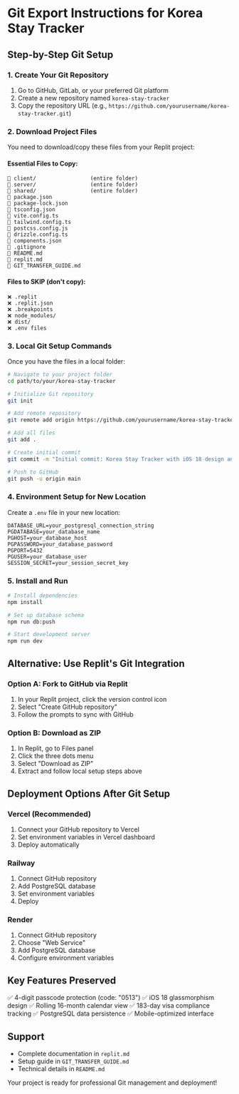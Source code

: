 # Git Export Instructions for Korea Stay Tracker

## Step-by-Step Git Setup

### 1. Create Your Git Repository
1. Go to GitHub, GitLab, or your preferred Git platform
2. Create a new repository named `korea-stay-tracker`
3. Copy the repository URL (e.g., `https://github.com/yourusername/korea-stay-tracker.git`)

### 2. Download Project Files
You need to download/copy these files from your Replit project:

#### Essential Files to Copy:
```
📁 client/                 (entire folder)
📁 server/                 (entire folder) 
📁 shared/                 (entire folder)
📄 package.json
📄 package-lock.json
📄 tsconfig.json
📄 vite.config.ts
📄 tailwind.config.ts
📄 postcss.config.js
📄 drizzle.config.ts
📄 components.json
📄 .gitignore
📄 README.md
📄 replit.md
📄 GIT_TRANSFER_GUIDE.md
```

#### Files to SKIP (don't copy):
```
❌ .replit
❌ .replit.json
❌ .breakpoints
❌ node_modules/
❌ dist/
❌ .env files
```

### 3. Local Git Setup Commands
Once you have the files in a local folder:

```bash
# Navigate to your project folder
cd path/to/your/korea-stay-tracker

# Initialize Git repository
git init

# Add remote repository
git remote add origin https://github.com/yourusername/korea-stay-tracker.git

# Add all files
git add .

# Create initial commit
git commit -m "Initial commit: Korea Stay Tracker with iOS 18 design and passcode protection"

# Push to GitHub
git push -u origin main
```

### 4. Environment Setup for New Location
Create a `.env` file in your new location:

```env
DATABASE_URL=your_postgresql_connection_string
PGDATABASE=your_database_name
PGHOST=your_database_host
PGPASSWORD=your_database_password
PGPORT=5432
PGUSER=your_database_user
SESSION_SECRET=your_session_secret_key
```

### 5. Install and Run
```bash
# Install dependencies
npm install

# Set up database schema
npm run db:push

# Start development server
npm run dev
```

## Alternative: Use Replit's Git Integration

### Option A: Fork to GitHub via Replit
1. In your Replit project, click the version control icon
2. Select "Create GitHub repository"
3. Follow the prompts to sync with GitHub

### Option B: Download as ZIP
1. In Replit, go to Files panel
2. Click the three dots menu
3. Select "Download as ZIP"
4. Extract and follow local setup steps above

## Deployment Options After Git Setup

### Vercel (Recommended)
1. Connect your GitHub repository to Vercel
2. Set environment variables in Vercel dashboard
3. Deploy automatically

### Railway
1. Connect GitHub repository
2. Add PostgreSQL database
3. Set environment variables
4. Deploy

### Render
1. Connect GitHub repository
2. Choose "Web Service" 
3. Add PostgreSQL database
4. Configure environment variables

## Key Features Preserved
✅ 4-digit passcode protection (code: "0513")
✅ iOS 18 glassmorphism design
✅ Rolling 16-month calendar view
✅ 183-day visa compliance tracking
✅ PostgreSQL data persistence
✅ Mobile-optimized interface

## Support
- Complete documentation in `replit.md`
- Setup guide in `GIT_TRANSFER_GUIDE.md`
- Technical details in `README.md`

Your project is ready for professional Git management and deployment!